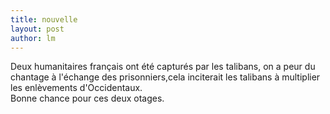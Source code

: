 ```yaml
---
title: nouvelle  
layout: post
author: lm
---
```

<p>Deux humanitaires français ont été capturés par les talibans, on a peur du chantage à l&#39;échange des prisonniers,cela inciterait les talibans à multiplier les enlèvements d&#39;Occidentaux.<br />Bonne chance pour ces deux otages.</p>
